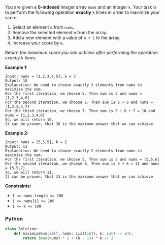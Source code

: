 You are given a  **0-indexed**  integer array  `nums`  and an integer  `k`. Your task is to perform the following
operation  **exactly**  `k`  times in order to maximize your score:

1. Select an element  `m`  from  `nums`.
2. Remove the selected element  `m`  from the array.
3. Add a new element with a value of  `m + 1`  to the array.
4. Increase your score by  `m`.

Return  _the maximum score you can achieve after performing the operation exactly_  `k`  _times._

**Example 1:**

```
Input: nums = [1,2,3,4,5], k = 3
Output: 18
Explanation: We need to choose exactly 3 elements from nums to maximize the sum.
For the first iteration, we choose 5. Then sum is 5 and nums = [1,2,3,4,6]
For the second iteration, we choose 6. Then sum is 5 + 6 and nums = [1,2,3,4,7]
For the third iteration, we choose 7. Then sum is 5 + 6 + 7 = 18 and nums = [1,2,3,4,8]
So, we will return 18.
It can be proven, that 18 is the maximum answer that we can achieve.
```

**Example 2:**

```
Input: nums = [5,5,5], k = 2
Output: 11
Explanation: We need to choose exactly 2 elements from nums to maximize the sum.
For the first iteration, we choose 5. Then sum is 5 and nums = [5,5,6]
For the second iteration, we choose 6. Then sum is 5 + 6 = 11 and nums = [5,5,7]
So, we will return 11.
It can be proven, that 11 is the maximum answer that we can achieve.
```

**Constraints:**

- `1 <= nums.length <= 100`
- `1 <= nums[i] <= 100`
- `1 <= k <= 100`

### Python

```python
class Solution:
    def maximizeSum(self, nums: List[int], k: int) -> int:
        return (max(nums) * 2 + (k - 1)) * k // 2
```